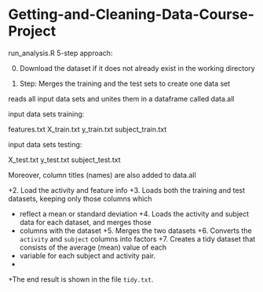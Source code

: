 # Getting-and-Cleaning-Data-Course-Project

run_analysis.R 5-step approach:


0. Download the dataset if it does not already exist in the working directory

1. Step: Merges the training and the test sets to create one data set

reads all input data sets and unites them in a dataframe called data.all

input data sets training:

  features.txt
  X_train.txt
  y_train.txt
  subject_train.txt

input data sets testing:

  X_test.txt
  y_test.txt
  subject_test.txt

Moreover, column titles (names) are also added to data.all

+2. Load the activity and feature info
+3. Loads both the training and test datasets, keeping only those columns which
+   reflect a mean or standard deviation
+4. Loads the activity and subject data for each dataset, and merges those
+   columns with the dataset
+5. Merges the two datasets
+6. Converts the `activity` and `subject` columns into factors
+7. Creates a tidy dataset that consists of the average (mean) value of each
+   variable for each subject and activity pair.
+
+The end result is shown in the file `tidy.txt`.
